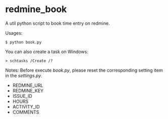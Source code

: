 # redmine_book
A util python script to book time entry on redmine.

Usages:
    
    $ python book.py

You can also create a task on Windows: 

    > schtasks /Create /?

Notes: Before execute *book.py*, please reset the corresponding setting item in the *settings.py*.

+ REDMINE_URL
+ REDMINE_KEY
+ ISSUE_ID
+ HOURS
+ ACTIVITY_ID
+ COMMENTS
